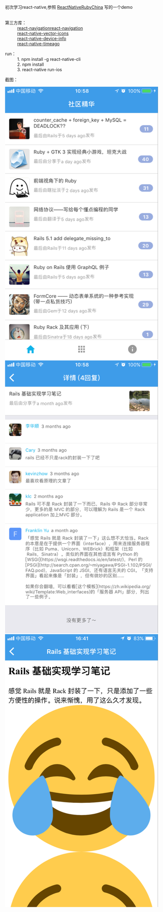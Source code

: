 <html>
  <div> 
    <p>初次学习react-native,参照
    <a href="https://github.com/henter/ReactNativeRubyChina">ReactNativeRubyChina</a> 写的一个demo
    </p>
  </div>
  <div>
   <dl>
    <dt>第三方库：</dt>
<dd><a href="https://github.com/react-community/react-navigation">react-navigationreact-navigation</a></dd>
<dd><a href="https://github.com/oblador/react-native-vector-icons">react-native-vector-icons</a></dd>
<dd><a href="https://github.com/rebeccahughes/react-native-device-info">react-native-device-info</a></dd>
<dd><a href="">react-native-timeago</a></dd>
  </dl>
  <dl>
    <dt>run：</dt>
    <dd>1. npm install -g react-native-cli</dd>
    <dd>2. npm install</dd>
    <dd>3. react-native run-ios</dd>
  </dl>
    <dl>
    <dt>截图：</dt>
  </dl>
</div>
<html>

![](https://github.com/rex11458/rubyChina/blob/master/images/FB23D675F9AADA601A61DFE39E89872E.png)
![](https://github.com/rex11458/rubyChina/blob/master/images/home.png)
![](https://github.com/rex11458/rubyChina/blob/master/images/7B52E6A40EB68C29B70EDE82EE7A85DE.png)



